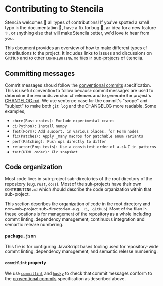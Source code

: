 # Contributing to Stencila

Stencila welcomes 💖 all types of contributions! If you've spotted a small typo in the documentation 📖, have a fix for bug 🐛, an idea for a new feature ✨, or anything else that will make Stencila better, we'd love to hear from you.

This document provides an overview of how to make different types of contributions to the project. It includes links to issues and discussions on GitHub and to other `CONTRIBUTING.md` files in sub-projects of Stencila.


## Committing messages

Commit messages should follow the [conventional commits](https://www.conventionalcommits.org/) specification. This is useful convention to follow because commit messages are used to determine the semantic version of releases and to generate the project's [CHANGELOG.md](https://github.com/stencila/thema/blob/next/CHANGELOG.md). We use sentence case for the commit's "scope" and "subject" to make both `git log` and the CHANGELOG more readable. Some examples,

- `chore(Rust crates): Exclude experimental crates`
- `ci(Python): Install numpy`
- `feat(Form): Add support, in various places, for Form nodes`
- `fix(Patches): Apply _many macros for patchable enum variants`
- `perf(Patching): Push ops directly to differ`
- `refactor(Prop tests): Use a consistent order of a-zA-Z in patterns`
- `test(HTML codec): Fix snapshot`

## Code organization

Most code lives in sub-project sub-directories of the root directory of the repository (e.g. `rust`, `docs`). Most of the sub-projects have their own `CONTRIBUTING.md` which should describe the code organization within that sub-project.

This section describes the organization of code in the root directory and non-sub-project sub-directories (e.g. `.ci`, `.github`). Most of the files in these locations is for management of the repository as a whole including commit linting, dependency management, continuous integration and semantic release numbering.

### `package.json`

This file is for configuring JavaScript based tooling used for repository-wide commit linting, dependency management, and semantic release numbering.

#### `commitlint` property

We use [`commitlint`](https://github.com/conventional-changelog/commitlint) and [`husky`](https://github.com/typicode/husky) to check that commit messages conform to the [conventional commits](https://www.conventionalcommits.org/) specification as described above.

